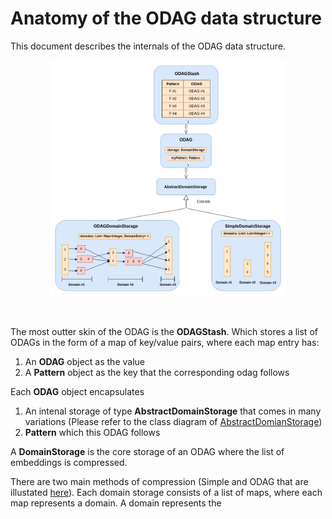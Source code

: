 # Anatomy of the ODAG data structure

This document describes the internals of the ODAG data structure.


<p align="center"> 
<img src="../resources/ClassDiag/ODAG/ODAGHierarchy.jpg" alt="Hierarchy diagram of ODAG" width="75%" height="75%">
</p>


<br>

The most outter skin of the ODAG is the **ODAGStash**. Which stores a list of ODAGs in the form of  a map of key/value pairs, where each map entry has:
1. An **ODAG** object as the value
2. A **Pattern** object as the key that the corresponding odag follows
 
Each **ODAG** object encapsulates
1. An intenal storage of type **AbstractDomainStorage** that comes in many variations (Please refer to the class diagram of [AbstractDomianStorage](./resources/ClassDiag/ODAG/general.png))
2. **Pattern** which this ODAG follows
 
A **DomainStorage** is the core storage of an ODAG where the list of embeddings is compressed. 

There are two main methods of compression (Simple and ODAG that are illustated [here](./resources/)). Each domain storage consists of a list of maps, where each map represents a domain. A domain represents the 

